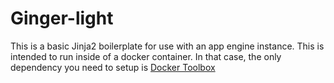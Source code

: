 # Ginger-light
This is a basic Jinja2 boilerplate for use with an app engine instance. This is intended to run inside of a docker container. In that case, the only dependency you need to setup is [Docker Toolbox](https://www.docker.com/docker-toolbox)


